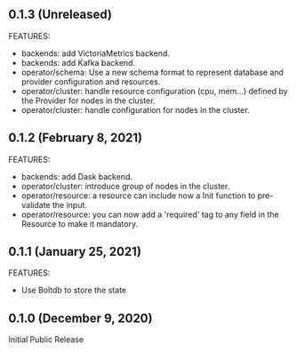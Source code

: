 
## 0.1.3 (Unreleased)

FEATURES:

- backends: add VictoriaMetrics backend.
- backends: add Kafka backend.
- operator/schema: Use a new schema format to represent database and provider configuration and resources.
- operator/cluster: handle resource configuration (cpu, mem...) defined by the Provider for nodes in the cluster.
- operator/cluster: handle configuration for nodes in the cluster.

## 0.1.2 (February 8, 2021)

FEATURES:

- backends: add Dask backend.
- operator/cluster: introduce group of nodes in the cluster.
- operator/resource: a resource can include now a Init function to pre-validate the input.
- operator/resource: you can now add a 'required' tag to any field in the Resource to make it mandatory.

## 0.1.1 (January 25, 2021)

FEATURES:

- Use Boltdb to store the state

## 0.1.0 (December 9, 2020)

Initial Public Release
